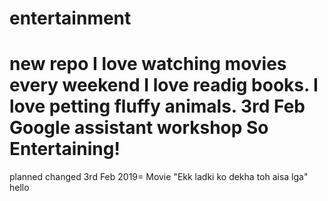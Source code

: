# entertainment
new repo
I love watching movies every weekend
I love readig books.
I love petting  fluffy animals.
3rd Feb Google assistant workshop
So Entertaining!
=======
planned changed
3rd Feb 2019= Movie "Ekk ladki ko dekha toh aisa lga"
hello
